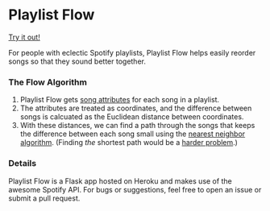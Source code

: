 # Playlist Flow

[Try it out!](https://playlistflow.herokuapp.com)

For people with eclectic Spotify playlists, Playlist Flow helps  easily reorder songs so that they sound better together.

### The Flow Algorithm

1. Playlist Flow gets [song attributes](https://developer.spotify.com/web-api/get-audio-features/) for each song in a playlist.
2. The attributes are treated as coordinates, and the difference between songs is calcuated as the Euclidean distance between coordinates.
3. With these distances, we can find a path through the songs that keeps the difference between each song small using the [nearest neighbor algorithm](https://en.wikipedia.org/wiki/Nearest_neighbour_algorithm). (Finding _the_ shortest path would be a [harder problem](https://en.wikipedia.org/wiki/Travelling_salesman_problem).)

### Details 

Playlist Flow is a Flask app hosted on Heroku and makes use of the awesome Spotify API. For bugs or suggestions, feel free to open an issue or submit a pull request.

